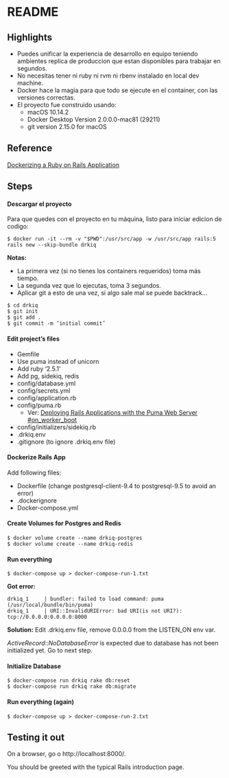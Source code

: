 # README

## Highlights
- Puedes unificar la experiencia de desarrollo en equipo teniendo ambientes replica de produccion que estan disponibles para trabajar en segundos.
- No necesitas tener ni ruby ni rvm ni rbenv instalado en local dev machine.
- Docker hace la magia para que todo se ejecute en el container, con las versiones correctas.
- El proyecto fue construido usando:
    * macOS 10.14.2
    * Docker Desktop Version 2.0.0.0-mac81 (29211)
    * git version 2.15.0 for macOS

## Reference
[Dockerizing a Ruby on Rails Application](https://semaphoreci.com/community/tutorials/dockerizing-a-ruby-on-rails-application)

## Steps

#### Descargar el proyecto
Para que quedes con el proyecto en tu máquina, listo para iniciar edicion de codigo:

```$ docker run -it --rm -v "$PWD":/usr/src/app -w /usr/src/app rails:5 rails new --skip-bundle drkiq```

**Notas:**

- La primera vez (si no tienes los containers requeridos) toma más tiempo.
- La segunda vez que lo ejecutas, toma 3 segundos.
- Aplicar git a esto de una vez, si algo sale mal se puede backtrack...

```
$ cd drkiq
$ git init
$ git add .
$ git commit -m ‘initial commit’
```

#### Edit project’s files

- Gemfile
- Use puma instead of unicorn
- Add ruby ‘2.5.1’
- Add pg, sidekiq, redis
- config/database.yml
- config/secrets.yml
- config/application.rb
- config/puma.rb
  - Ver: [Deploying Rails Applications with the Puma Web Server #on_worker_boot](https://devcenter.heroku.com/articles/deploying-rails-applications-with-the-puma-web-server#on-worker-boot)
- config/initializers/sidekiq.rb
- .drkiq.env
- .gitignore (to ignore .drkiq.env file)

#### Dockerize Rails App

Add following files:

-  Dockerfile (change postgresql-client-9.4 to postgresql-9.5 to avoid an error)
- .dockerignore
- Docker-compose.yml

#### Create Volumes for Postgres and Redis
```
$ docker volume create --name drkiq-postgres
$ docker volume create --name drkiq-redis
```

#### Run everything
```
$ docker-compose up > docker-compose-run-1.txt
```

**Got error:**

```
drkiq_1     | bundler: failed to load command: puma (/usr/local/bundle/bin/puma)
drkiq_1     | URI::InvalidURIError: bad URI(is not URI?): tcp://0.0.0.0:0.0.0.0:8000
```

**Solution:**
Edit .drkiq.env file, remove 0.0.0.0 from the LISTEN_ON env var.

_ActiveRecord::NoDatabaseError_ is expected due to database has not been initialized yet.  Go to next step.

#### Initialize Database
```
$ docker-compose run drkiq rake db:reset
$ docker-compose run drkiq rake db:migrate
```

#### Run everything (again)
```
$ docker-compose up > docker-compose-run-2.txt
```

## Testing it out
On a browser, go o http://localhost:8000/.

You should be greeted with the typical Rails introduction page.
